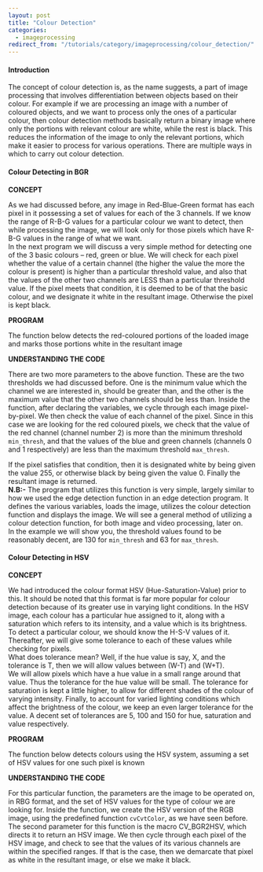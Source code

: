 ```yaml
---
layout: post
title: "Colour Detection"
categories:
  - imageprocessing
redirect_from: "/tutorials/category/imageprocessing/colour_detection/"
---
```


#### Introduction

The concept of colour detection is, as the name suggests, a part of image processing that involves differentiation between objects based on their colour. For example if we are processing an image with a number of coloured objects, and we want to process only the ones of a particular colour, then colour detection methods basically return a binary image where only the portions with relevant colour are white, while the rest is black. This reduces the information of the image to only the relevant portions, which make it easier to process for various operations. There are multiple ways in which to carry out colour detection.

#### Colour Detecting in BGR

**CONCEPT**

As we had discussed before, any image in Red-Blue-Green format has each pixel in it possessing a set of values for each of the 3 channels. If we know the range of R-B-G values for a particular colour we want to detect, then while processing the image, we will look only for those pixels which have R-B-G values in the range of what we want.  
In the next program we will discuss a very simple method for detecting one of the 3 basic colours – red, green or blue. We will check for each pixel whether the value of a certain channel (the higher the value the more the colour is present) is higher than a particular threshold value, and also that the values of the other two channels are LESS than a particular threshold value. If the pixel meets that condition, it is deemed to be of that the basic colour, and we designate it white in the resultant image. Otherwise the pixel is kept black.

**PROGRAM**

The function below detects the red-coloured portions of the loaded image and marks those portions white in the resultant image

<script src="https://gist.github.com/anonymous/bf9aa69a3318d0abb958.js"></script>

**UNDERSTANDING THE CODE**

There are two more parameters to the above function. These are the two thresholds we had discussed before. One is the minimum value which the channel we are interested in, should be greater than, and the other is the maximum value that the other two channels should be less than. Inside the function, after declaring the variables, we cycle through each image pixel-by-pixel. We then check the value of each channel of the pixel. Since in this case we are looking for the red coloured pixels, we check that the value of the red channel (channel number 2) is more than the minimum threshold `min_thresh`, and that the values of the blue and green channels (channels 0 and 1 respectively) are less than the maximum threshold `max_thresh`.

If the pixel satisfies that condition, then it is designated white by being given the value 255, or otherwise black by being given the value 0. Finally the resultant image is returned.  
**N.B:-** The program that utilizes this function is very simple, largely similar to how we used the edge detection function in an edge detection program. It defines the various variables, loads the image, utilizes the colour detection function and displays the image. We will see a general method of utilizing a colour detection function, for both image and video processing, later on.  
In the example we will show you, the threshold values found to be reasonably decent, are 130 for `min_thresh` and 63 for `max_thresh`.

#### Colour Detecting in HSV

**CONCEPT**

We had introduced the colour format HSV (Hue-Saturation-Value) prior to this. It should be noted that this format is far more popular for colour detection because of its greater use in varying light conditions. In the HSV image, each colour has a particular hue assigned to it, along with a saturation which refers to its intensity, and a value which is its brightness.  
To detect a particular colour, we should know the H-S-V values of it. Thereafter, we will give some tolerance to each of these values while checking for pixels.  
What does tolerance mean? Well, if the hue value is say, X, and the tolerance is T, then we will allow values between (W-T) and (W+T).  
We will allow pixels which have a hue value in a small range around that value. Thus the tolerance for the hue value will be small. The tolerance for saturation is kept a little higher, to allow for different shades of the colour of varying intensity. Finally, to account for varied lighting conditions which affect the brightness of the colour, we keep an even larger tolerance for the value. A decent set of tolerances are 5, 100 and 150 for hue, saturation and value respectively.

**PROGRAM**

The function below detects colours using the HSV system, assuming a set of HSV values for one such pixel is known

<script src="https://gist.github.com/anonymous/3913832.js"></script>

**UNDERSTANDING THE CODE**

For this particular function, the parameters are the image to be operated on, in RBG format, and the set of HSV values for the type of colour we are looking for. Inside the function, we create the HSV version of the RGB image, using the predefined function `cvCvtColor`, as we have seen before. The second parameter for this function is the macro CV_BGR2HSV, which directs it to return an HSV image. We then cycle through each pixel of the HSV image, and check to see that the values of its various channels are within the specified ranges. If that is the case, then we demarcate that pixel as white in the resultant image, or else we make it black.
